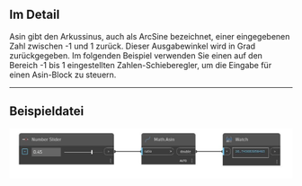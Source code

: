 ## Im Detail
Asin gibt den Arkussinus, auch als ArcSine bezeichnet, einer eingegebenen Zahl zwischen -1 und 1 zurück. Dieser Ausgabewinkel wird in Grad zurückgegeben. Im folgenden Beispiel verwenden Sie einen auf den Bereich -1 bis 1 eingestellten Zahlen-Schieberegler, um die Eingabe für einen Asin-Block zu steuern.
___
## Beispieldatei

![Asin](./DSCore.Math.Asin_img.jpg)

